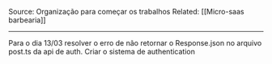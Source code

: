 Source: Organização para começar os trabalhos
Related: [[Micro-saas barbearia]]

---

Para o dia 13/03 resolver o erro de não retornar o Response.json no arquivo post.ts da api de auth.
Criar o sistema de authentication
